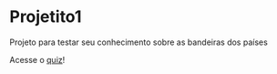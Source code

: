 # Projetito1
 Projeto para testar seu conhecimento sobre as bandeiras dos países

 Acesse o [quiz](https://brianmath.github.io/GuessTheFlag/)!
 